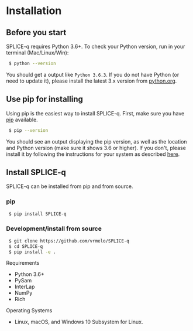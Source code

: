 # Installation
## Before you start
SPLICE-q requires Python 3.6+. To check your Python version, run in your terminal (Mac/Linux/Win):
```bash
 $ python --version
```
You should get a output like `Python 3.6.3`. If you do not have Python (or need to update it), please install the latest 3.x version from [python.org](https://www.python.org/downloads/).

## Use pip for installing
Using pip is the easiest way to install SPLICE-q. First, make sure you have [pip](https://packaging.python.org/key_projects/#pip) available.

```bash
 $ pip --version
```

You should see an output displaying the pip version, as well as the location and Python version (make sure it shows 3.6 or higher). If you don't, please install it by following the instructions for your system as described [here](https://pip.pypa.io/en/stable/installing/).

## Install SPLICE-q
SPLICE-q can be installed from pip and from source.
### pip

```bash
 $ pip install SPLICE-q
```

### Development/install from source

```bash
 $ git clone https://github.com/vrmelo/SPLICE-q
 $ cd SPLICE-q
 $ pip install -e .
```

Requirements

- Python 3.6+
- PySam
- InterLap
- NumPy
- Rich

Operating Systems
- Linux, macOS, and Windows 10 Subsystem for Linux.

